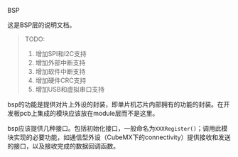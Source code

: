 BSP

这是BSP层的说明文档。

> TODO:
> 1. 增加SPI和I2C支持
> 2. 增加外部中断支持
> 3. 增加软件中断支持
> 4. 增加硬件CRC支持
> 5. 增加USB和虚拟串口支持

bsp的功能是提供对片上外设的封装，即单片机芯片内部拥有的功能的封装。在开发板pcb上集成的模块应该放在module层而不是这里。

bsp应该提供几种接口。包括初始化接口，一般命名为`XXXRegister()`；调用此模块实现的必要功能，如通信型外设（CubeMX下的connectivity）提供接收和发送的接口，以及接收完成的数据回调函数。